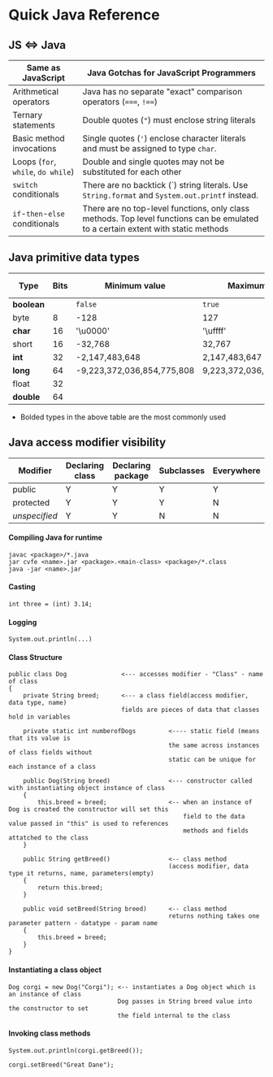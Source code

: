 # Quick Java Reference

## JS <=> Java

| Same as JavaScript                 | Java Gotchas for JavaScript Programmers                                                                                           |
| ---------------------------------- | --------------------------------------------------------------------------------------------------------------------------------- |
| Arithmetical operators             | Java has no separate "exact" comparison operators (`===`, `!==`)                                                                  |
| Ternary statements                 | Double quotes (`"`) must enclose string literals                                                                                  |
| Basic method invocations           | Single quotes (`'`) enclose character literals and must be assigned to type `char`.                                               |
| Loops (`for`, `while`, `do while`) | Double and single quotes may not be substituted for each other                                                                    |
| `switch` conditionals              | There are no backtick (\`) string literals. Use `String.format` and `System.out.printf` instead.                                  |
| `if`-`then`-`else` conditionals    | There are no top-level functions, only class methods. Top level functions can be emulated to a certain extent with static methods |

## Java primitive data types

| Type        | Bits | Minimum value              | Maximum value             | Default value |
| ----------- | ---- | -------------------------- | ------------------------- | ------------- |
| **boolean** |      | `false`                    | `true`                    | `false`       |
| byte        | 8    | -128                       | 127                       | 0             |
| **char**    | 16   | '\u0000'                   | '\uffff'                  | '\u0000'      |
| short       | 16   | -32,768                    | 32,767                    | 0             |
| **int**     | 32   | -2,147,483,648             | 2,147,483,647             | 0             |
| **long**    | 64   | -9,223,372,036,854,775,808 | 9,223,372,036,854,775,807 | 0L            |
| float       | 32   |                            |                           | 0f            |
| **double**  | 64   |                            |                           | 0d            |

- Bolded types in the above table are the most commonly used

## Java access modifier visibility

| Modifier      | Declaring class | Declaring package | Subclasses | Everywhere |
| ------------- | --------------- | ----------------- | ---------- | ---------- |
| public        | Y               | Y                 | Y          | Y          |
| protected     | Y               | Y                 | Y          | N          |
| _unspecified_ | Y               | Y                 | N          | N          |

#### Compiling Java for runtime

    javac <package>/*.java
    jar cvfe <name>.jar <package>.<main-class> <package>/*.class
    java -jar <name>.jar
    
#### Casting
    
    int three = (int) 3.14;
   
#### Logging 
    
    System.out.println(...)

#### Class Structure 

    public class Dog               <--- accesses modifier - "Class" - name of class
    {
        private String breed;      <--- a class field(access modifier, data type, name) 
                                   fields are pieces of data that classes hold in variables
                              
        private static int numberofDogs         <---- static field (means that its value is 
                                                the same across instances of class fields without 
                                                static can be unique for each instance of a class
                                        
        public Dog(String breed)                <--- constructor called with instantiating object instance of class
        {   
            this.breed = breed;                 <-- when an instance of Dog is created the constructor will set this 
                                                    field to the data value passed in "this" is used to references 
                                                    methods and fields attatched to the class
        }
        
        public String getBreed()                <-- class method 
                                                (access modifier, data type it returns, name, parameters(empty)
        {
            return this.breed;
        }

        public void setBreed(String breed)      <-- class method 
                                                returns nothing takes one parameter pattern - datatype - param name
        {
            this.breed = breed;
        }
    }
        
#### Instantiating a class object

    Dog corgi = new Dog("Corgi"); <-- instantiates a Dog object which is an instance of class 
                                  Dog passes in String breed value into the constructor to set 
                                  the field internal to the class
                               
#### Invoking class methods
    
    System.out.println(corgi.getBreed());
    
    corgi.setBreed("Great Dane");
    

        
